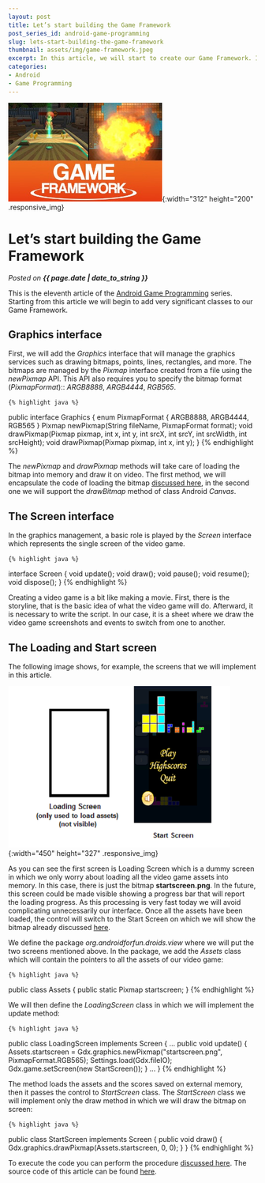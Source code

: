 ```yaml
---
layout: post
title: Let’s start building the Game Framework
post_series_id: android-game-programming
slug: lets-start-building-the-game-framework
thumbnail: assets/img/game-framework.jpeg
excerpt: In this article, we will start to create our Game Framework. It will be used to write all our videogames.
categories: 
- Android
- Game Programming
---
```


![Let’s start building the Game Framework](assets/img/game-framework.jpeg){:width="312" height="200" .responsive_img}

# Let’s start building the Game Framework
_Posted on **{{ page.date | date_to_string }}**_

This is the eleventh article of the [Android Game Programming](android-game-programming) series. Starting from this article we will begin to add very significant classes to our Game Framework.

## Graphics interface

First, we will add the _Graphics_ interface that will manage the graphics services such as drawing bitmaps, points, lines, rectangles, and more. The bitmaps are managed by the _Pixmap_ interface created from a file using the _newPixmap_ API. This API also requires you to specify the bitmap format (_PixmapFormat_):: _ARGB8888_, _ARGB4444_, _RGB565_.

    {% highlight java %}
public interface Graphics {
    enum PixmapFormat {
        ARGB8888, ARGB4444, RGB565
    }
    Pixmap newPixmap(String fileName, PixmapFormat format);
    void drawPixmap(Pixmap pixmap, int x, int y, int srcX, int srcY, int srcWidth, int srcHeight);
    void drawPixmap(Pixmap pixmap, int x, int y);
}
    {% endhighlight %}

The _newPixmap_ and _drawPixmap_ methods will take care of loading the bitmap into memory and draw it on video. The first method, we will encapsulate the code of loading the bitmap [discussed here](android-resources-management), in the second one we will support the _drawBitmap_ method of class Android _Canvas_.

## The Screen interface

In the graphics management, a basic role is played by the _Screen_ interface which represents the single screen of the video game.

    {% highlight java %}
interface Screen {
    void update();
    void draw();
    void pause();
    void resume();
    void dispose();
}
    {% endhighlight %}

Creating a video game is a bit like making a movie. First, there is the storyline, that is the basic idea of what the video game will do. Afterward, it is necessary to write the script. In our case, it is a sheet where we draw the video game screenshots and events to switch from one to another.

## The Loading and Start screen

The following image shows, for example, the screens that we will implement in this article.

![Start and Loading Screen](assets/img/StartAndLoadingScreen.png){:width="450" height="327" .responsive_img}

As you can see the first screen is Loading Screen which is a dummy screen in which we only worry about loading all the video game assets into memory. In this case, there is just the bitmap **startscreen.png**. In the future, this screen could be made visible showing a progress bar that will report the loading progress. As this processing is very fast today we will avoid complicating unnecessarily our interface. Once all the assets have been loaded, the control will switch to the Start Screen on which we will show the bitmap already discussed [here](android-graphics-programming-for-games).

We define the package _org.androidforfun.droids.view_ where we will put the two screens mentioned above. In the package, we add the _Assets_ class which will contain the pointers to all the assets of our video game:

    {% highlight java %}
public class Assets {
    public static Pixmap startscreen;
}
    {% endhighlight %}

We will then define the _LoadingScreen_ class in which we will implement the update method:

    {% highlight java %}
public class LoadingScreen implements Screen {
    ...
    public void update() {
        Assets.startscreen = Gdx.graphics.newPixmap("startscreen.png", PixmapFormat.RGB565);
        Settings.load(Gdx.fileIO);
        Gdx.game.setScreen(new StartScreen());
    }
    ...
}
    {% endhighlight %}

The method loads the assets and the scores saved on external memory, then it passes the control to _StartScreen_ class. The _StartScreen_ class we will implement only the draw method in which we will draw the bitmap on screen:

    {% highlight java %}
public class StartScreen implements Screen {
    public void draw() {
        Gdx.graphics.drawPixmap(Assets.startscreen, 0, 0);
    }
}
    {% endhighlight %}

To execute the code you can perform the procedure [discussed here](how-to-create-an-android-application). The source code of this article can be found [here](https://github.com/sasadangelo/HelloWorldApp/archive/0.0.6.zip).